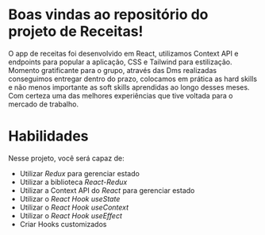 # Boas vindas ao repositório do projeto de Receitas!

O app de receitas foi desenvolvido em React, utilizamos Context API e endpoints para popular a aplicação, CSS e Tailwind para estilização. Momento gratificante para o grupo, através das Dms realizadas conseguimos entregar dentro do prazo, colocamos em prática as hard skills e não menos importante as soft skills aprendidas ao longo desses meses. Com certeza uma das melhores experiências que tive voltada para o mercado de trabalho. 

# Habilidades

Nesse projeto, você será capaz de:

  - Utilizar _Redux_ para gerenciar estado
  - Utilizar a biblioteca _React-Redux_
  - Utilizar a Context API do _React_ para gerenciar estado
  - Utilizar o _React Hook useState_
  - Utilizar o _React Hook useContext_
  - Utilizar o _React Hook useEffect_
  - Criar Hooks customizados

